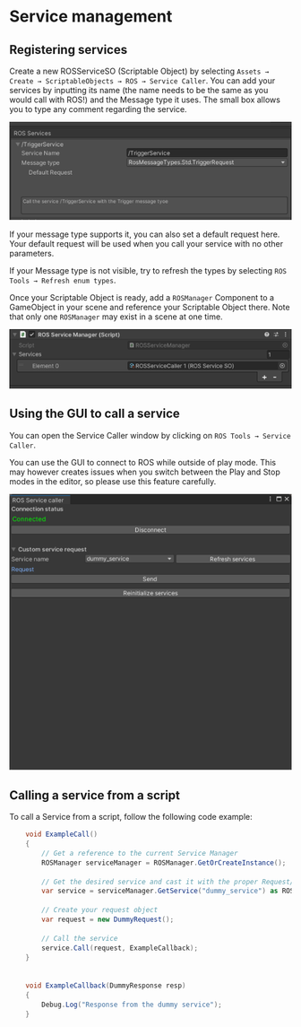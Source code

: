 # Service management

## Registering services
Create a new ROSServiceSO (Scriptable Object) by selecting `Assets → Create → ScriptableObjects → ROS → Service Caller`.
You can add your services by inputting its name (the name needs to be the same as you would call with ROS!) and the Message type it uses. The small box allows you to type any comment regarding the service.

![Screenhot of the ROSService scriptable object](../resources/ServiceSO.png)

If your message type supports it, you can also set a default request here. Your default request will be used when you call your service with no other parameters.

If your Message type is not visible, try to refresh the types by selecting `ROS Tools → Refresh enum types`.

Once your Scriptable Object is ready, add a `ROSManager` Component to a GameObject in your scene and reference your Scriptable Object there. Note that only one `ROSManager` may exist in a scene at one time.

![ROSManager component](../resources/ServiceManagerComponent.png)

## Using the GUI to call a service

You can open the Service Caller window by clicking on `ROS Tools → Service Caller`.

You can use the GUI to connect to ROS while outside of play mode. This may however creates issues when you switch between the Play and Stop modes in the editor, so please use this feature carefully.

![The service caller window](../resources/ServiceCaller.png)

## Calling a service from a script

To call a Service from a script, follow the following code example:

```csharp
    void ExampleCall()
    {
        // Get a reference to the current Service Manager
        ROSManager serviceManager = ROSManager.GetOrCreateInstance();

        // Get the desired service and cast it with the proper Request/Response types
        var service = serviceManager.GetService("dummy_service") as ROSService<DummyRequest, DummyResponse>;
    
        // Create your request object
        var request = new DummyRequest();

        // Call the service
        service.Call(request, ExampleCallback);
    }
    
    
    void ExampleCallback(DummyResponse resp)
    {
        Debug.Log("Response from the dummy service");
    }
```
